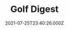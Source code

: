 ---
collection_archive: false
collection_awards: []
collection_category:
  - Editorial
  - Reportage
  - Black and White
  - Color
  - Humor
  - Sports + Athletes
  - Still Life + Details
  - Portraits
collection_content: ''
collection_cover: 'https://d1sf55qlb7p6hz.cloudfront.net/golfdigest-15.jpg'
collection_cover_mobile: 'https://d1sf55qlb7p6hz.cloudfront.net/verticalcovers-55.jpg'
collection_description: >-
  What would two time Masters champion Bubba Watson shoot at your course? _Golf
  Digest_ takes their latest cover star to a 6,100-yard public track to find
  out.
collection_description_alignment: center
collection_exhibition: []
collection_filter: Commissioned + Stock
collection_hidden: false
collection_meta: Bubba Watson Visits Your Home Course Cover Story
collection_meta_2: ''
collection_press: []
collection_preview:
  - 'https://d1sf55qlb7p6hz.cloudfront.net/golfdigest_4x3-1.jpg'
  - 'https://d1sf55qlb7p6hz.cloudfront.net/golfdigest_4x3-2.jpg'
  - 'https://d1sf55qlb7p6hz.cloudfront.net/golfdigest_4x3-3.jpg'
  - 'https://d1sf55qlb7p6hz.cloudfront.net/golfdigest_4x3-4.jpg'
cover_image: ''
date: 2021-07-25T23:40:26.000Z
hide_footer: true
layout: blocks
navigation_theme: white
px_extra: true
row_alignment: between
slug: golf-digest-bubba
theme_color: '#FFCBBE'
theme_color_all_works: '#E77B7B'
title: 'Golf Digest '
seo:
  meta_description: >-
    Bubba Watson photographed in Scottsdale Arizona by west coast photographer
    Jesse Rieser 
  meta_title: 'Photographs by Jesse Rieser of golf star Bubba Watson '
collection_blocks:
  - _bookshop_name: collections/media-row-start
    row_alignment: between
  - _bookshop_name: collections/media-element
    align_y: ''
    block: media-element
    caption: ''
    color: '#E9EFF4'
    image: 'https://d1sf55qlb7p6hz.cloudfront.net/golfdigest-1.jpg'
    margin_left: '10'
    margin_right: ''
    margin_y: '100'
    width: '40'
  - _bookshop_name: collections/media-element
    align_y: ''
    block: media-element
    caption: ''
    color: '#EAE8BC'
    image: 'https://d1sf55qlb7p6hz.cloudfront.net/golfdigest-2.jpg'
    margin_left: ''
    margin_right: '15'
    margin_y: '800'
    width: '25'
  - _bookshop_name: collections/media-row
    row_alignment: between
  - _bookshop_name: collections/media-element
    align_y: ''
    block: media-element
    caption: ''
    color: '#F4D9C9'
    image: 'https://d1sf55qlb7p6hz.cloudfront.net/golfdigest-3.jpg'
    margin_left: '20'
    margin_right: ''
    margin_y: '300'
    width: '50'
  - _bookshop_name: collections/media-element
    align_y: ''
    block: media-element
    caption: ''
    color: '#F0EAFB'
    image: 'https://d1sf55qlb7p6hz.cloudfront.net/golfdigest-4.jpg'
    margin_left: '0'
    margin_right: '5'
    margin_y: '100'
    width: '20'
  - _bookshop_name: collections/media-row
    row_alignment: between
  - _bookshop_name: collections/media-element
    align_y: ''
    block: media-element
    caption: ''
    color: '#F3F8CF'
    image: 'https://d1sf55qlb7p6hz.cloudfront.net/golfdigest-5.jpg'
    margin_left: '5'
    margin_right: ''
    margin_y: '200'
    width: '90'
  - _bookshop_name: collections/media-row
    row_alignment: between
  - _bookshop_name: collections/media-element
    align_y: ''
    block: media-element
    caption: ''
    color: '#A7A7A7'
    image: 'https://d1sf55qlb7p6hz.cloudfront.net/golfdigest-6.jpg'
    margin_left: '15'
    margin_right: '0'
    margin_y: '200'
    width: '60'
  - _bookshop_name: collections/media-row
    row_alignment: between
  - _bookshop_name: collections/media-element
    align_y: ''
    block: media-element
    caption: ''
    color: '#EFEFEF'
    image: 'https://d1sf55qlb7p6hz.cloudfront.net/golfdigest-7.jpg'
    margin_left: '20'
    margin_right: ''
    margin_y: '100'
    width: '30'
  - _bookshop_name: collections/media-element
    align_y: ''
    block: media-element
    caption: ''
    color: '#B5B5B5'
    image: 'https://d1sf55qlb7p6hz.cloudfront.net/golfdigest-8.jpg'
    margin_left: '0'
    margin_right: '5'
    margin_y: '300'
    width: '40'
  - _bookshop_name: collections/media-row
    row_alignment: between
  - _bookshop_name: collections/media-element
    align_y: ''
    block: media-element
    caption: ''
    color: '#8E8E8E'
    image: 'https://d1sf55qlb7p6hz.cloudfront.net/golfdigest-9.jpg'
    margin_left: '30'
    margin_right: ''
    margin_y: '100'
    width: '55'
  - _bookshop_name: collections/media-row
    row_alignment: between
  - _bookshop_name: collections/media-element
    align_y: ''
    block: media-element
    caption: ''
    color: '#D5D5D5'
    image: 'https://d1sf55qlb7p6hz.cloudfront.net/golfdigest-10.jpg'
    margin_left: '5'
    margin_right: '0'
    margin_y: '100'
    width: '55'
  - _bookshop_name: collections/media-element
    align_y: ''
    block: media-element
    caption: ''
    color: '#565656'
    image: 'https://d1sf55qlb7p6hz.cloudfront.net/golfdigest-11.jpg'
    margin_left: '0'
    margin_right: '5'
    margin_y: '700'
    width: '30'
  - _bookshop_name: collections/media-row
    row_alignment: between
  - _bookshop_name: collections/media-element
    align_y: ''
    block: media-element
    caption: ''
    color: '#282828'
    image: 'https://d1sf55qlb7p6hz.cloudfront.net/golfdigest-12.jpg'
    margin_left: '30'
    margin_right: ''
    margin_y: '100'
    width: '50'
  - _bookshop_name: collections/media-row
    row_alignment: between
  - _bookshop_name: collections/media-element
    align_y: ''
    block: media-element
    caption: ''
    color: '#565656'
    image: 'https://d1sf55qlb7p6hz.cloudfront.net/golfdigest-13.jpg'
    margin_left: '10'
    margin_right: ''
    margin_y: '100'
    width: '40'
  - _bookshop_name: collections/media-row
    row_alignment: between
  - _bookshop_name: collections/media-element
    align_y: ''
    block: media-element
    caption: ''
    color: '#191919'
    image: 'https://d1sf55qlb7p6hz.cloudfront.net/golfdigest-14.jpg'
    margin_left: '20'
    margin_right: ''
    margin_y: '100'
    width: '60'
  - _bookshop_name: collections/media-row
    row_alignment: between
  - _bookshop_name: collections/media-text
    align_y: start
    background_color: ''
    background_image_toggle: false
    block: media-text
    caption_css: ''
    font_weight: bold
    image: ''
    image_css: ''
    margin_left: '35'
    margin_right: '0'
    margin_y: '50'
    parallax: false
    template: block-media-text
    text: '62'
    text_alignment: left
    text_color: ''
    text_size: 10xl
    text_tracking: wider
    width: '50'
  - _bookshop_name: collections/media-text
    align_y: start
    background_color: ''
    background_image_toggle: false
    block: media-text
    caption_css: ''
    font_weight: normal
    image: ''
    image_css: ''
    margin_left: '50'
    margin_right: '0'
    margin_y: '50'
    parallax: true
    template: block-media-text
    text: _Ties the course record_
    text_alignment: left
    text_color: '#000000'
    text_size: 4xl
    text_tracking: normal
    width: '50'
  - _bookshop_name: collections/media-row
    row_alignment: between
  - _bookshop_name: collections/media-element
    align_y: ''
    block: media-element
    caption: ''
    color: '#E8ECF1'
    image: 'https://d1sf55qlb7p6hz.cloudfront.net/golfdigest-15.jpg'
    margin_left: '5'
    margin_right: ''
    margin_y: '50'
    width: '55'
  - _bookshop_name: collections/media-row
    row_alignment: between
  - _bookshop_name: collections/media-motion
    align_y: start
    block_aspect_ratio: 3x4
    caption: ''
    color: ''
    image: ''
    margin_left: '30'
    margin_right: '0'
    margin_y: '100'
    show_controls: false
    template: block-media-motion
    vimeo_id: 579676885
    width: '40'
  - _bookshop_name: collections/media-row
    row_alignment: between
---